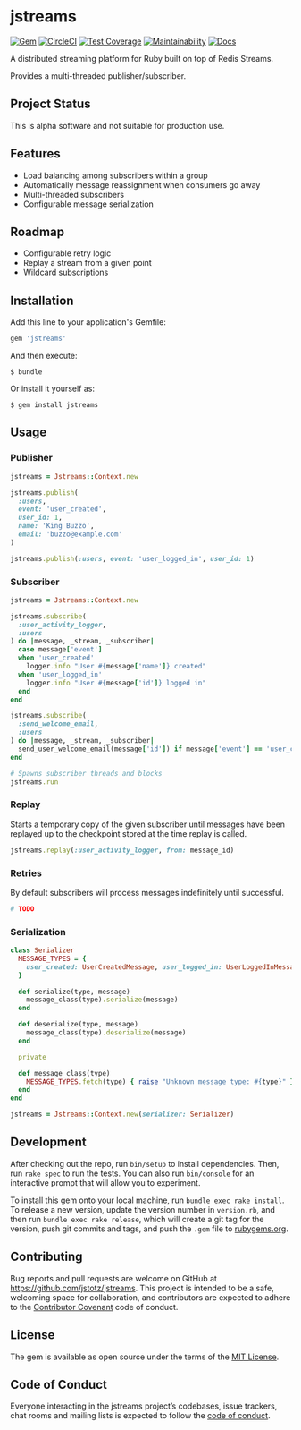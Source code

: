 # jstreams

[![Gem](https://img.shields.io/gem/v/jstreams.svg)](https://rubygems.org/gems/jstreams)
[![CircleCI](https://img.shields.io/circleci/project/github/jstotz/jstreams/master.svg)](https://circleci.com/gh/jstotz/jstreams)
[![Test Coverage](https://img.shields.io/codeclimate/coverage/jstotz/jstreams.svg)](https://codeclimate.com/github/jstotz/jstreams/test_coverage)
[![Maintainability](https://img.shields.io/codeclimate/maintainability/jstotz/jstreams.svg)](https://codeclimate.com/github/jstotz/jstreams/maintainability)
[![Docs](https://img.shields.io/badge/docs-yard-green.svg)](https://www.rubydoc.info/github/jstotz/jstreams/master)

A distributed streaming platform for Ruby built on top of Redis Streams.

Provides a multi-threaded publisher/subscriber.

## Project Status

This is alpha software and not suitable for production use.

## Features

- Load balancing among subscribers within a group
- Automatically message reassignment when consumers go away
- Multi-threaded subscribers
- Configurable message serialization

## Roadmap

- Configurable retry logic
- Replay a stream from a given point
- Wildcard subscriptions

## Installation

Add this line to your application's Gemfile:

```ruby
gem 'jstreams'
```

And then execute:

    $ bundle

Or install it yourself as:

    $ gem install jstreams

## Usage

### Publisher

```ruby
jstreams = Jstreams::Context.new

jstreams.publish(
  :users,
  event: 'user_created',
  user_id: 1,
  name: 'King Buzzo',
  email: 'buzzo@example.com'
)

jstreams.publish(:users, event: 'user_logged_in', user_id: 1)
```

### Subscriber

```ruby
jstreams = Jstreams::Context.new

jstreams.subscribe(
  :user_activity_logger,
  :users
) do |message, _stream, _subscriber|
  case message['event']
  when 'user_created'
    logger.info "User #{message['name']} created"
  when 'user_logged_in'
    logger.info "User #{message['id']} logged in"
  end
end

jstreams.subscribe(
  :send_welcome_email,
  :users
) do |message, _stream, _subscriber|
  send_user_welcome_email(message['id']) if message['event'] == 'user_created'
end

# Spawns subscriber threads and blocks
jstreams.run
```

### Replay

Starts a temporary copy of the given subscriber until messages have been replayed up to the checkpoint stored at the time replay is called.

```ruby
jstreams.replay(:user_activity_logger, from: message_id)
```

### Retries

By default subscribers will process messages indefinitely until successful.

```ruby
# TODO
```

### Serialization

```ruby
class Serializer
  MESSAGE_TYPES = {
    user_created: UserCreatedMessage, user_logged_in: UserLoggedInMessage
  }

  def serialize(type, message)
    message_class(type).serialize(message)
  end

  def deserialize(type, message)
    message_class(type).deserialize(message)
  end

  private

  def message_class(type)
    MESSAGE_TYPES.fetch(type) { raise "Unknown message type: #{type}" }
  end
end

jstreams = Jstreams::Context.new(serializer: Serializer)
```

## Development

After checking out the repo, run `bin/setup` to install dependencies. Then, run `rake spec` to run the tests. You can also run `bin/console` for an interactive prompt that will allow you to experiment.

To install this gem onto your local machine, run `bundle exec rake install`. To release a new version, update the version number in `version.rb`, and then run `bundle exec rake release`, which will create a git tag for the version, push git commits and tags, and push the `.gem` file to [rubygems.org](https://rubygems.org).

## Contributing

Bug reports and pull requests are welcome on GitHub at https://github.com/jstotz/jstreams. This project is intended to be a safe, welcoming space for collaboration, and contributors are expected to adhere to the [Contributor Covenant](http://contributor-covenant.org) code of conduct.

## License

The gem is available as open source under the terms of the [MIT License](https://opensource.org/licenses/MIT).

## Code of Conduct

Everyone interacting in the jstreams project’s codebases, issue trackers, chat rooms and mailing lists is expected to follow the [code of conduct](https://github.com/jstotz/jstreams/blob/master/CODE_OF_CONDUCT.md).
